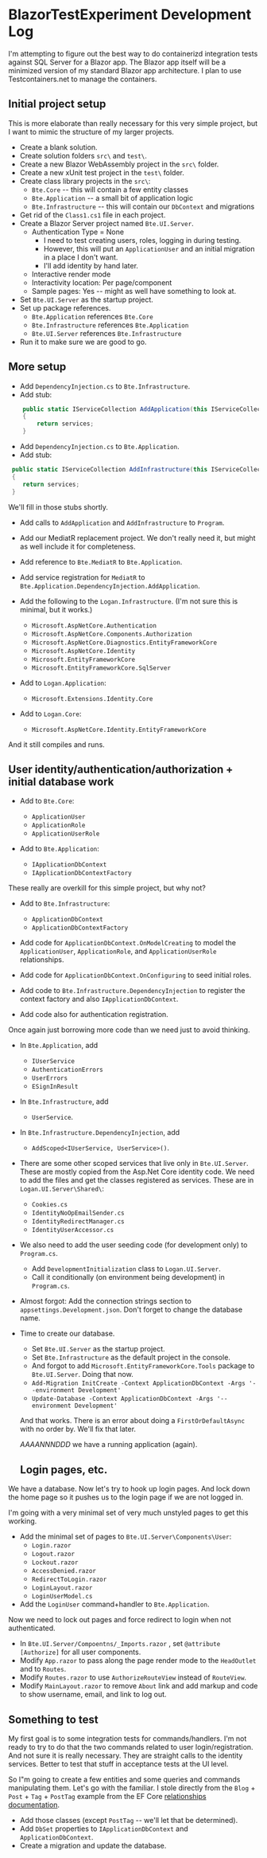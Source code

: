 # BlazorTestExperiment Development Log

I'm attempting to figure out the best way to do containerizd integration tests against SQL Server for a Blazor app.  The Blazor app itself will be a minimized version of my standard Blazor app architecture.  I plan to use Testcontainers.net to manage the containers.

## Initial project setup

This is more elaborate than really necessary for this very simple project, but I want to mimic the structure of my larger projects.

- Create a blank solution.
- Create solution folders `src\` and `test\`.
- Create a new Blazor WebAssembly project in the `src\` folder.
- Create a new xUnit test project in the `test\` folder.
- Create class library projects in the `src\`:
     - `Bte.Core` -- this will contain a few entity classes
     - `Bte.Application` -- a small bit of application logic
     - `Bte.Infrastructure` -- this will contain our `DbContext` and migrations
- Get rid of the `Class1.cs1` file in each project.
- Create a Blazor Server project named `Bte.UI.Server`.
    - Authentication Type = None
        - I need to test creating users, roles, logging in during testing.
        - However, this will put an `ApplicationUser` and an initial migration in a place I don't want.
        - I'll add identity by hand later.
    - Interactive render mode
    - Interactivity location: Per page/component
    - Sample pages: Yes -- might as well have something to look at.
- Set `Bte.UI.Server` as the startup project.
- Set up package references.
    - `Bte.Application` references `Bte.Core`
    - `Bte.Infrastructure` references `Bte.Application`
    - `Bte.UI.Server` references `Bte.Infrastructure`
- Run it to make sure we are good to go.

## More setup

- Add `DependencyInjection.cs` to `Bte.Infrastructure`.
- Add stub:

```C#
    public static IServiceCollection AddApplication(this IServiceCollection services)
    {
        return services;
    }
```

- Add `DependencyInjection.cs` to `Bte.Application`.
- Add stub:

```C#
 public static IServiceCollection AddInfrastructure(this IServiceCollection services, IConfiguration configuration)
 {
    return services;
 }
```

We'll fill in those stubs shortly.

- Add calls to `AddApplication` and `AddInfrastructure`  to `Program`.

- Add our MediatR replacement project. We don't really need it, but might as well include it for completeness.

- Add reference to  `Bte.MediatR` to `Bte.Application`.
- Add service registration for `MediatR` to `Bte.Application.DependencyInjection.AddApplication`.

- Add the following to the `Logan.Infrastructure`. (I'm not sure this is minimal, but it works.)
    - `Microsoft.AspNetCore.Authentication`
    - `Microsoft.AspNetCore.Components.Authorization`
    - `Microsoft.AspNetCore.Diagnostics.EntityFrameworkCore`
    - `Microsoft.AspNetCore.Identity`
    - `Microsoft.EntityFrameworkCore`
    - `Microsoft.EntityFrameworkCore.SqlServer`

- Add to `Logan.Application`:
    - `Microsoft.Extensions.Identity.Core`

- Add to `Logan.Core`:
    - `Microsoft.AspNetCore.Identity.EntityFrameworkCore`

And it still compiles and runs.

## User identity/authentication/authorization + initial database work

- Add to `Bte.Core`:
    - `ApplicationUser`
    - `ApplicationRole`
    - `ApplicationUserRole`

- Add to `Bte.Application`:
    - `IApplicationDbContext`
    - `IApplicationDbContextFactory`

These really are overkill for this simple project, but why not?

- Add to `Bte.Infrastructure`:
    - `ApplicationDbContext`
    - `ApplicationDbContextFactory`
- Add code for `ApplicationDbContext.OnModelCreating` to model the `ApplicationUser`, `ApplicationRole`, and `ApplicationUserRole` relationships. 
- Add code for `ApplicationDbContext.OnConfiguring` to seed initial roles.

- Add code to `Bte.Infrastructure.DependencyInjection` to register the context factory and also `IApplicationDbContext`.
- Add code also for authentication registration.

Once again just borrowing more code than we need just to avoid thinking.

- In `Bte.Application`, add
    - `IUserService`
    - `AuthenticationErrors`
    - `UserErrors`
    - `ESignInResult`
- In `Bte.Infrastructure`, add
    - `UserService`.
- In `Bte.Infrastructure.DependencyInjection`, add
    - `AddScoped<IUserService, UserService>()`.

- There are some other scoped services that live only in `Bte.UI.Server`.  These are mostly copied from the Asp.Net Core identity code.  We need to add the files and get the classes registered as services.  These are in `Logan.UI.Server\Shared\`:
    - `Cookies.cs`
    - `IdentityNoOpEmailSender.cs`
    - `IdentityRedirectManager.cs`
    - `IdentityUserAccessor.cs`    
- We also need to add the user seeding code (for development only) to `Program.cs`. 
    - Add `DevelopmentInitialization` class to `Logan.UI.Server`.
    - Call it conditionally (on environment being development) in `Program.cs`.
- Almost forgot:  Add the connection strings section to `appsettings.Development.json`.  Don't forget to change the database name.

- Time to create our database.

    - Set `Bte.UI.Server` as the startup project.
    - Set `Bte.Infrastructure` as the default project in the console.
    - And forgot to add `Microsoft.EntityFrameworkCore.Tools` package to `Bte.UI.Server`.  Doing that now.
    - `Add-Migration InitCreate -Context ApplicationDbContext -Args '--environment Development'`
    - `Update-Database -Context ApplicationDbContext -Args '--environment Development'`

    And that works.  There is an error about doing a `FirstOrDefaultAsync` with no order by.  We'll fix that later.

    _AAAANNNDDD_ we have a running application (again).

    ## Login pages, etc.

We have a database.  Now let's try to hook up login pages.  And lock down the home page so it pushes us to the login page if we are not logged in.

I'm going with a very minimal set of very much unstyled pages to get this working.

- Add the minimal set of pages to `Bte.UI.Server\Components\User`:
    - `Login.razor`
    - `Logout.razor`
    - `Lockout.razor`
    - `AccessDenied.razor`
    - `RedirectToLogin.razor`
    - `LoginLayout.razor`
    - `LoginUserModel.cs`
- Add the `LoginUser` command+handler to `Bte.Application`.

Now we need to lock out pages and force redirect to login when not authenticated.


- In `Bte.UI.Server/Compoentns/_Imports.razor` , set `@attribute [Authorize]` for all user components.
- Modify `App.razor` to pass along the page render mode to the `HeadOutlet` and to `Routes`.
- Modify `Routes.razor` to use `AuthorizeRouteView` instead of `RouteView`.  
- Modify `MainLayout.razor` to remove `About` link and add markup and code to show username, email, and link to log out.

## Something to test

My first goal is to some integration tests for commands/handlers.  I'm not ready to try to do that the two commands related to user login/registration.
And not sure it is really necessary.  They are straight calls to the identity services.  Better to test that stuff in acceptance tests at the UI level.

So I"m going to create a few entities and some queries and commands manipulating them.
Let's go with the familiar.  I stole directly from the `Blog` + `Post` + `Tag` + `PostTag` example from the EF Core [relationships documentation](https://learn.microsoft.com/en-us/ef/core/modeling/relationships).

- Add those classes (except `PostTag` -- we'll let that be determined).
- Add `DbSet` properties to `IApplicationDbContext` and `ApplicationDbContext`.
- Create a migration and update the database.